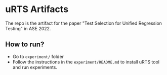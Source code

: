 # uRTS Artifacts
The repo is the artifact for the paper "Test Selection for Unified Regression Testing" in ASE 2022.

## How to run?
- Go to `experiment/` folder
- Follow the instructions in the `experiment/README.md` to install uRTS tool and run experiments.